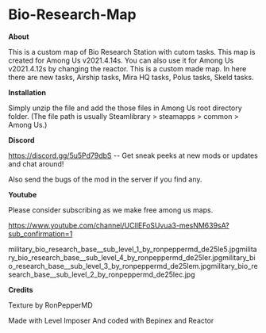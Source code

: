 # Bio-Research-Map
**About**

This is a custom map of Bio Research Station with cutom tasks. This map is created for Among Us v2021.4.14s. You can also use it for Among Us v2021.4.12s by changing the reactor. This is a custom made map. In here there are new tasks, Airship tasks, Mira HQ tasks, Polus tasks, Skeld tasks.



**Installation**

Simply unzip the file and add the those files in Among Us root directory folder. (The file path is usually Steamlibrary > steamapps > common > Among Us.)



**Discord**

https://discord.gg/5u5Pd79dbS -- Get sneak peeks at new mods or updates and chat around!

Also send the bugs of the mod in the server if you find any.



**Youtube**

Please consider subscribing as we make free among us maps.

https://www.youtube.com/channel/UClIEFoSUvua3-mesNM639sA?sub_confirmation=1



military_bio_research_base__sub_level_1_by_ronpeppermd_de25le5.jpgmilitary_bio_research_base__sub_level_4_by_ronpeppermd_de25ler.jpgmilitary_bio_research_base__sub_level_3_by_ronpeppermd_de25lem.jpgmilitary_bio_research_base__sub_level_2_by_ronpeppermd_de25lec.jpg



**Credits**

Texture by RonPepperMD

Made with Level Imposer And coded with Bepinex and Reactor
